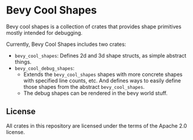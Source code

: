 # Bevy Cool Shapes

Bevy cool shapes is a collection of crates that provides shape primitives
mostly intended for debugging.

Currently, Bevy Cool Shapes includes two crates:
* `bevy_cool_shapes`: Defines 2d and 3d shape structs, as simple abstract things.
* `bevy_cool_debug_shapes`:
  * Extends the `bevy_cool_shapes` shapes with more concrete shapes with specified line
    counts, etc. And defines ways to easily define those shapes from the abstract
    `bevy_cool_shapes`.
  * The debug shapes can be rendered in the bevy world stuff.

## License

All crates in this repository are licensed under the terms of the Apache 2.0 license.
